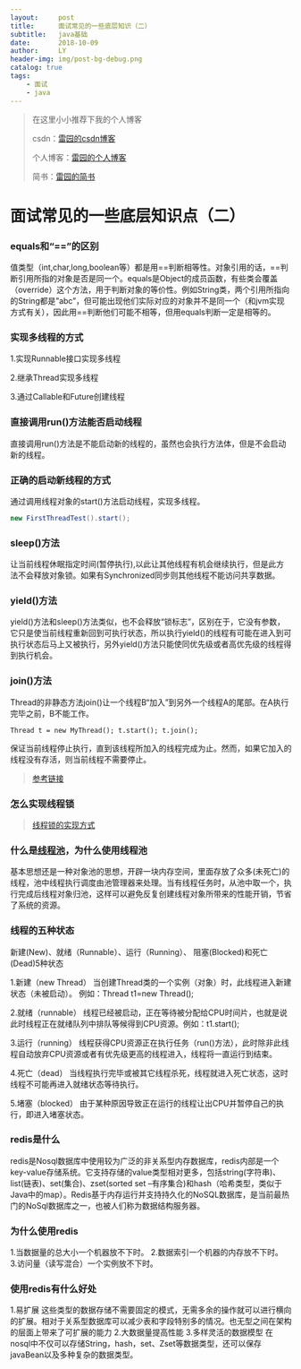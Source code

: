```yaml
---
layout:     post
title:      面试常见的一些底层知识（二）
subtitle:   java基础
date:       2018-10-09
author:     LY
header-img: img/post-bg-debug.png
catalog: true
tags:
    - 面试
    - java
---
```


> 在这里小小推荐下我的个人博客
>
> csdn：[雷园的csdn博客](https://blog.csdn.net/leiyuan2580)
>
> 个人博客：[雷园的个人博客](https://imlcl.store)
>
> 简书：[雷园的简书](https://www.jianshu.com/u/016322e40e1f)
>

# 面试常见的一些底层知识点（二）

### equals和“==”的区别

值类型（int,char,long,boolean等）都是用==判断相等性。对象引用的话，==判断引用所指的对象是否是同一个。equals是Object的成员函数，有些类会覆盖（override）这个方法，用于判断对象的等价性。例如String类，两个引用所指向的String都是”abc”，但可能出现他们实际对应的对象并不是同一个（和jvm实现方式有关），因此用==判断他们可能不相等，但用equals判断一定是相等的。

### 实现多线程的方式

1.实现Runnable接口实现多线程

2.继承Thread实现多线程

3.通过Callable和Future创建线程

### 直接调用run()方法能否启动线程

直接调用run()方法是不能启动新的线程的，虽然也会执行方法体，但是不会启动新的线程。

### 正确的启动新线程的方式

通过调用线程对象的start()方法启动线程，实现多线程。

```java
new FirstThreadTest().start();
```



### sleep()方法

让当前线程休眠指定时间(暂停执行),以此让其他线程有机会继续执行，但是此方法不会释放对象锁。如果有Synchronized同步则其他线程不能访问共享数据。

### yield()方法

yield()方法和sleep()方法类似，也不会释放“锁标志”，区别在于，它没有参数，它只是使当前线程重新回到可执行状态，所以执行yield()的线程有可能在进入到可执行状态后马上又被执行，另外yield()方法只能使同优先级或者高优先级的线程得到执行机会。

### join()方法

Thread的非静态方法join()让一个线程B“加入”到另外一个线程A的尾部。在A执行完毕之前，B不能工作。

```
Thread t = new MyThread(); t.start(); t.join();
```

保证当前线程停止执行，直到该线程所加入的线程完成为止。然而，如果它加入的线程没有存活，则当前线程不需要停止。

> [参考链接](https://juejin.im/entry/5af2557c6fb9a07aa83eb59c)

### 怎么实现线程锁

> [线程锁的实现方式](https://blog.csdn.net/yangzhaomuma/article/details/51236976)

### 什么是[线程池](https://www.jianshu.com/p/b8197dd2934c)，为什么使用线程池

基本思想还是一种对象池的思想，开辟一块内存空间，里面存放了众多(未死亡)的线程，池中线程执行调度由池管理器来处理。当有线程任务时，从池中取一个，执行完成后线程对象归池，这样可以避免反复创建线程对象所带来的性能开销，节省了系统的资源。

### 线程的五种状态

新建(New)、就绪（Runnable）、运行（Running）、 阻塞(Blocked)和死亡(Dead)5种状态

1.新建（new Thread）
当创建Thread类的一个实例（对象）时，此线程进入新建状态（未被启动）。
例如：Thread t1=new Thread();

2.就绪（runnable）
线程已经被启动，正在等待被分配给CPU时间片，也就是说此时线程正在就绪队列中排队等候得到CPU资源。例如：t1.start();

3.运行（running）
线程获得CPU资源正在执行任务（run()方法），此时除非此线程自动放弃CPU资源或者有优先级更高的线程进入，线程将一直运行到结束。

4.死亡（dead）
当线程执行完毕或被其它线程杀死，线程就进入死亡状态，这时线程不可能再进入就绪状态等待执行。

5.堵塞（blocked）
由于某种原因导致正在运行的线程让出CPU并暂停自己的执行，即进入堵塞状态。

### redis是什么

redis是Nosql数据库中使用较为广泛的非关系型内存数据库，redis内部是一个key-value存储系统。它支持存储的value类型相对更多，包括string(字符串)、list(链表)、set(集合)、zset(sorted set –有序集合)和hash（哈希类型，类似于Java中的map）。Redis基于内存运行并支持持久化的NoSQL数据库，是当前最热门的NoSql数据库之一，也被人们称为数据结构服务器。 

### 为什么使用redis

1.当数据量的总大小一个机器放不下时。 
2.数据索引一个机器的内存放不下时。 
3.访问量（读写混合）一个实例放不下时。

### 使用redis有什么好处

1.易扩展 
​	这些类型的数据存储不需要固定的模式，无需多余的操作就可以进行横向的扩展。相对于关系型数据库可以减少表和字段特别多的情况。也无型之间在架构的层面上带来了可扩展的能力 
2.大数据量提高性能 
3.多样灵活的数据模型 
​	在nosql中不仅可以存储String，hash，set、Zset等数据类型，还可以保存javaBean以及多种复杂的数据类型。 